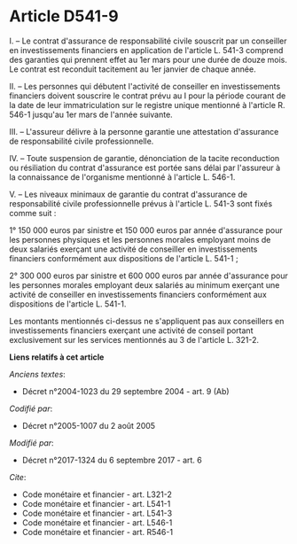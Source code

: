 # Article D541-9

I. – Le contrat d'assurance de responsabilité civile souscrit par un conseiller en investissements financiers en application
de l'article L. 541-3 comprend des garanties qui prennent effet au 1er mars pour une durée de douze mois. Le contrat est
reconduit tacitement au 1er janvier de chaque année.

II. – Les personnes qui débutent l'activité de conseiller en investissements financiers doivent souscrire le contrat prévu au
I pour la période courant de la date de leur immatriculation sur le registre unique mentionné à l'article R. 546-1 jusqu'au
1er mars de l'année suivante.

III. – L'assureur délivre à la personne garantie une attestation d'assurance de responsabilité civile professionnelle.

IV. – Toute suspension de garantie, dénonciation de la tacite reconduction ou résiliation du contrat d'assurance est portée
sans délai par l'assureur à la connaissance de l'organisme mentionné à l'article L. 546-1.

V. – Les niveaux minimaux de garantie du contrat d'assurance de responsabilité civile professionnelle prévus à l'article L.
541-3 sont fixés comme suit :

1° 150 000 euros par sinistre et 150 000 euros par année d'assurance pour les personnes physiques et les personnes morales
employant moins de deux salariés exerçant une activité de conseiller en investissements financiers conformément aux
dispositions de l'article L. 541-1 ;

2° 300 000 euros par sinistre et 600 000 euros par année d'assurance pour les personnes morales employant deux salariés au
minimum exerçant une activité de conseiller en investissements financiers conformément aux dispositions de l'article L.
541-1.

Les montants mentionnés ci-dessus ne s'appliquent pas aux conseillers en investissements financiers exerçant une activité de
conseil portant exclusivement sur les services mentionnés au 3 de l'article L. 321-2.

**Liens relatifs à cet article**

_Anciens textes_:

  - Décret n°2004-1023 du 29 septembre 2004 - art. 9 (Ab)

_Codifié par_:

  - Décret n°2005-1007 du 2 août 2005

_Modifié par_:

  - Décret n°2017-1324 du 6 septembre 2017 - art. 6

_Cite_:

  - Code monétaire et financier - art. L321-2
  - Code monétaire et financier - art. L541-1
  - Code monétaire et financier - art. L541-3
  - Code monétaire et financier - art. L546-1
  - Code monétaire et financier - art. R546-1
